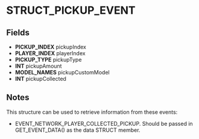# STRUCT_PICKUP_EVENT

## Fields
* **PICKUP_INDEX** pickupIndex
* **PLAYER_INDEX** playerIndex
* **PICKUP_TYPE** pickupType
* **INT** pickupAmount
* **MODEL_NAMES** pickupCustomModel
* **INT** pickupCollected

## Notes
This structure can be used to retrieve information from these events:
- EVENT_NETWORK_PLAYER_COLLECTED_PICKUP.
Should be passed in GET_EVENT_DATA() as the data STRUCT member.